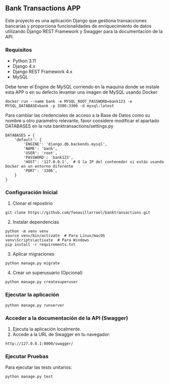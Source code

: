 ## Bank Transactions APP

Este proyecto es una aplicación Django que gestiona transacciones bancarias y proporciona funcionalidades de enriquecimiento de datos utilizando Django REST Framework y Swagger para la documentación de la API.

### Requisitos
- Python 3.11
- Django 4.x
- Django REST Framework 4.x
- MySQL

Debe tener el Engine de MySQL corriendo en la maquina donde se instale esta APP o en su defecto levantar una imagen de MySQL usando Docker

```
docker run --name bank -e MYSQL_ROOT_PASSWORD=bank123 -e MYSQL_DATABASE=bank -p 3306:3306 -d mysql:latest
```
Para cambiar las credenciales de acceso a la Base de Datos como su nombre u otro parametro relevante, favor considere modificar el apartado DATABASES en la ruta
banktransactions/settings.py 

```
DATABASES = {
    'default': {
        'ENGINE': 'django.db.backends.mysql',
        'NAME': 'bank',
        'USER': 'root',
        'PASSWORD': 'bank123',
        'HOST': '127.0.0.1',  # O la IP del contenedor si estás usando Docker en un entorno diferente
        'PORT': '3306',
    }
}
```
### Configuración Inicial

1. Clonar el repostirio

```
git clone https://github.com/fenavillarroel/banktransactions.git
```

2. Instalar dependencias

```
python -m venv venv
source venv/bin/activate  # Para Linux/macOS
venv\Scripts\activate  # Para Windows
pip install -r requirements.txt
```

3. Aplicar migraciones

```
python manage.py migrate
```

4. Crear un superusuario (Opcional)

```
python manage.py createsuperuser
```

### Ejecutar la aplicación

```
python manage.py runserver
```

### Acceder a la documentación de la API (Swagger)

1. Ejecuta la aplicación localmente.
2. Accede a la URL de Swagger en tu navegador:

```
http://127.0.0.1:8000/swagger/
```

### Ejecutar Pruebas

Para ejecutar las tests unitarios:

```
python manage.py test
```